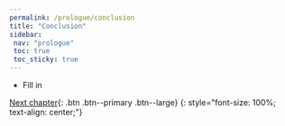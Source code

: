```yaml
---
permalink: /prologue/conclusion
title: "Conclusion"
sidebar:
 nav: "prologue"
 toc: true
 toc_sticky: true
---
```


* Fill in

[Next chapter](../motifs/home){: .btn .btn--primary .btn--large}
{: style="font-size: 100%; text-align: center;"}
